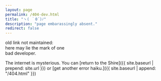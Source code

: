 ```yaml
---
layout: page
permalink: /404-dev.html
title: "ヽ( ｀0´)ﾉ"
description: "page embarassingly absent."
redirect: false
---
```


old link not maintained:\
here may lie the mark of one\
bad developer.


The internet is mysterious. You can [return to the Shire]({{ site.baseurl | prepend: site.url }}) or [get another error haiku.]({{ site.baseurl | append: "/404.html" }})

